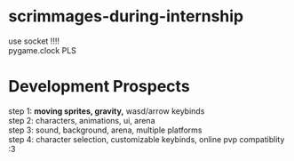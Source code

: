 # scrimmages-during-internship


use socket !!!!  
pygame.clock PLS


# Development Prospects
step 1: __moving sprites, gravity,__ wasd/arrow keybinds  
step 2: characters, animations, ui, arena  
step 3: sound, background, arena, multiple platforms  
step 4: character selection, customizable keybinds, online pvp compatiblity :3
